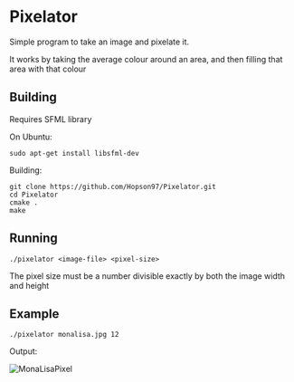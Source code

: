 # Pixelator

Simple program to take an image and pixelate it.

It works by taking the average colour around an area, and then filling that area with that colour

## Building

Requires SFML library

On Ubuntu:

```
sudo apt-get install libsfml-dev
```

Building:

```
git clone https://github.com/Hopson97/Pixelator.git
cd Pixelator
cmake .
make
```

## Running

```
./pixelator <image-file> <pixel-size>
```

The pixel size must be a number divisible exactly by both the image width and height

## Example

```
./pixelator monalisa.jpg 12
```

Output: 

![MonaLisaPixel](https://i.imgur.com/w2MMtSv.png)
